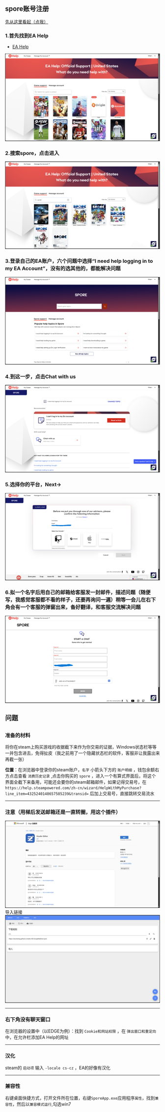 ## spore账号注册
<a href="#w">先从这里看起（点我）</a>

### 1.首先找到EA Help
- [EA Help](https://help.ea.com/en/help-home/)

![ea](../../../image/ea/2025.01.24-1.png)

### 2.搜索spore，点击进入
![spore](../../../image/ea/2025.01.24-2.png)

### 3.登录自己的EA账户，六个问题中选择“I need help logging in to my EA Account”，没有的选其他的，都能解决问题
![help](../../../image/ea/2025.01.24-3.png)

### 4.到这一步，点击Chat with us
![chat](../../../image/ea/2025.01.24-4.png)

### 5.选择你的平台，Next->
![station](../../../image/ea/2025.01.24-5.png)

### 6.拟一个名字后用自己的邮箱给客服发一封邮件，描述问题（随便写，我感觉客服都不看的样子，还要再询问一遍）稍等一会儿在右下角会有一个客服的弹窗出来，备好翻译，和客服交流解决问题
![e-mail](../../../image/ea/2025.01.24-6.png)

<h2 id="w">问题<h2>

### 准备的材料

将你在steam上购买游戏的收据截下来作为你交易的证据，Windows状态栏等等一并包含进去，免得扯皮（我之前用了一个隐藏状态栏的软件，客服非让我露出来再截一张）

**位置**：在浏览器中登录你的steam账户，`名字` 小箭头下方的 `账户明细` ，钱包余额右方点击查看 `消费历史记录` ,点击你购买的 `spore` ，进入一个有算式界面后，将这个界面全截下来备用，可能还会要你的steam邮箱邮件，如果记得交易号，在 `https://help.steampowered.com/zh-cn/wizard/HelpWithMyPurchase?line_item=4325240148657585239&transid=` 后加上交易号，直接跳转交易流水
<hr>

### 注意（用梯后发送邮箱还是一直转圈，用这个插件）
![插件](../../../image/ea/2025.01.24-7.png)
导入链接
![链接](../../../image/ea/2025.01.24-8.png)
<hr>

### 右下角没有聊天窗口
在浏览器的设置中（以EDGE为例）：找到 `Cookie和网站权限` ，在 `弹出窗口和重定向` 中，在允许栏添加EA Help的网址
<hr>

### 汉化
steam的 `启动项` 输入 `-locale cs-cz` ，EA的好像有汉化
<hr>

### 兼容性
右键桌面快捷方式，打开文件所在位置，右键`SporeApp.exe`应用程序`属性`，找到`兼容性`，然后以`兼容模式运行`,勾选win7
